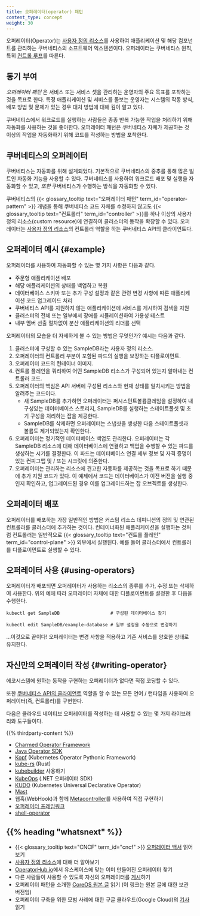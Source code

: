 ```yaml
---
title: 오퍼레이터(operator) 패턴
content_type: concept
weight: 30
---
```


<!-- overview -->

오퍼레이터(Operator)는
[사용자 정의 리소스](/ko/docs/concepts/extend-kubernetes/api-extension/custom-resources/)를
사용하여 애플리케이션 및 해당 컴포넌트를 관리하는 쿠버네티스의 소프트웨어 익스텐션이다. 오퍼레이터는
쿠버네티스 원칙, 특히 [컨트롤 루프](/ko/docs/concepts/architecture/controller/)를 따른다.

<!-- body -->

## 동기 부여

_오퍼레이터 패턴_ 은 서비스 또는 서비스 셋을 관리하는 운영자의
주요 목표를 포착하는 것을 목표로 한다. 특정 애플리케이션 및
서비스를 돌보는 운영자는 시스템의 작동 방식, 배포 방법 및 문제가 있는 경우
대처 방법에 대해 깊이 알고 있다.

쿠버네티스에서 워크로드를 실행하는 사람들은 종종 반복 가능한 작업을 처리하기 위해
자동화를 사용하는 것을 좋아한다. 오퍼레이터 패턴은 쿠버네티스 자체가 제공하는 것 이상의
작업을 자동화하기 위해 코드를 작성하는 방법을 포착한다.

## 쿠버네티스의 오퍼레이터

쿠버네티스는 자동화를 위해 설계되었다. 기본적으로 쿠버네티스의 중추를 통해 많은
빌트인 자동화 기능을 사용할 수 있다. 쿠버네티스를 사용하여 워크로드 배포
및 실행을 자동화할 수 있고, *또한* 쿠버네티스가 수행하는 방식을
자동화할 수 있다.

쿠버네티스의 {{< glossary_tooltip text="오퍼레이터 패턴" term_id="operator-pattern" >}} 
개념을 통해 쿠버네티스 코드 자체를 수정하지 않고도 {{< glossary_tooltip text="컨트롤러" term_id="controller" >}}를 
하나 이상의 사용자 정의 리소스(custom resource)에 연결하여 클러스터의 동작을 확장할 수 있다.
오퍼레이터는 [사용자 정의 리소스](/ko/docs/concepts/extend-kubernetes/api-extension/custom-resources/)의
컨트롤러 역할을 하는 쿠버네티스 API의 클라이언트다.

## 오퍼레이터 예시 {#example}

오퍼레이터를 사용하여 자동화할 수 있는 몇 가지 사항은 다음과 같다.

* 주문형 애플리케이션 배포
* 해당 애플리케이션의 상태를 백업하고 복원
* 데이터베이스 스키마 또는 추가 구성 설정과 같은 관련 변경 사항에 따른
  애플리케이션 코드 업그레이드 처리
* 쿠버네티스 API를 지원하지 않는 애플리케이션에 서비스를
  게시하여 검색을 지원
* 클러스터의 전체 또는 일부에서 장애를 시뮬레이션하여 가용성 테스트
* 내부 멤버 선출 절차없이 분산 애플리케이션의
  리더를 선택

오퍼레이터의 모습을 더 자세하게 볼 수 있는 방법은 무엇인가? 예시는 다음과 같다.

1. 클러스터에 구성할 수 있는 SampleDB라는 사용자 정의 리소스.
2. 오퍼레이터의 컨트롤러 부분이 포함된 파드의 실행을
   보장하는 디플로이먼트.
3. 오퍼레이터 코드의 컨테이너 이미지.
4. 컨트롤 플레인을 쿼리하여 어떤 SampleDB 리소스가 구성되어 있는지
   알아내는 컨트롤러 코드.
5. 오퍼레이터의 핵심은 API 서버에 구성된 리소스와 현재 상태를
   일치시키는 방법을 알려주는 코드이다.
   * 새 SampleDB를 추가하면 오퍼레이터는 퍼시스턴트볼륨클레임을
     설정하여 내구성있는 데이터베이스 스토리지, SampleDB를 실행하는 스테이트풀셋 및
     초기 구성을 처리하는 잡을 제공한다.
   * SampleDB를 삭제하면 오퍼레이터는 스냅샷을 생성한 다음 스테이트풀셋과 볼륨도
     제거되었는지 확인한다.
6. 오퍼레이터는 정기적인 데이터베이스 백업도 관리한다. 오퍼레이터는 각 SampleDB
   리소스에 대해 데이터베이스에 연결하고 백업을 수행할 수 있는 파드를 생성하는
   시기를 결정한다. 이 파드는 데이터베이스 연결 세부 정보 및 자격 증명이 있는
   컨피그맵 및 / 또는 시크릿에 의존한다.
7. 오퍼레이터는 관리하는 리소스에 견고한 자동화를 제공하는 것을 목표로 하기 때문에
   추가 지원 코드가 있다. 이 예제에서 코드는 데이터베이스가 이전 버전을 실행 중인지
   확인하고, 업그레이드된 경우 이를 업그레이드하는
   잡 오브젝트를 생성한다.

## 오퍼레이터 배포

오퍼레이터를 배포하는 가장 일반적인 방법은
커스텀 리소스 데피니션의 정의 및 연관된 컨트롤러를 클러스터에 추가하는 것이다.
컨테이너화된 애플리케이션을 실행하는 것처럼
컨트롤러는 일반적으로 {{< glossary_tooltip text="컨트롤 플레인" term_id="control-plane" >}}
외부에서 실행된다.
예를 들어 클러스터에서 컨트롤러를 디플로이먼트로 실행할 수 있다.

## 오퍼레이터 사용 {#using-operators}

오퍼레이터가 배포되면 오퍼레이터가 사용하는 리소스의 종류를 추가, 수정 또는
삭제하여 사용한다. 위의 예에 따라 오퍼레이터 자체에 대한
디플로이먼트를 설정한 후 다음을 수행한다.

```shell
kubectl get SampleDB                   # 구성된 데이터베이스 찾기

kubectl edit SampleDB/example-database # 일부 설정을 수동으로 변경하기
```

&hellip;이것으로 끝이다! 오퍼레이터는 변경 사항을 적용하고 기존 서비스를
양호한 상태로 유지한다.

## 자신만의 오퍼레이터 작성 {#writing-operator}

에코시스템에 원하는 동작을 구현하는 오퍼레이터가 없다면
직접 코딩할 수 있다.

또한 [쿠버네티스 API의 클라이언트](/ko/docs/reference/using-api/client-libraries/)
역할을 할 수 있는 모든 언어 / 런타임을 사용하여 오퍼레이터(즉, 컨트롤러)를 구현한다.

다음은 클라우드 네이티브 오퍼레이터를 작성하는 데 사용할 수 있는
몇 가지 라이브러리와 도구들이다.

{{% thirdparty-content %}}

* [Charmed Operator Framework](https://juju.is/)
* [Java Operator SDK](https://github.com/java-operator-sdk/java-operator-sdk)
* [Kopf](https://github.com/nolar/kopf) (Kubernetes Operator Pythonic Framework)
* [kube-rs](https://kube.rs/) (Rust)
* [kubebuilder](https://book.kubebuilder.io/) 사용하기
* [KubeOps](https://buehler.github.io/dotnet-operator-sdk/) (.NET 오퍼레이터 SDK)
* [KUDO](https://kudo.dev/) (Kubernetes Universal Declarative Operator)
* [Mast](https://docs.ansi.services/mast/user_guide/operator/)
* 웹훅(WebHook)과 함께 [Metacontroller](https://metacontroller.github.io/metacontroller/intro.html)를
  사용하여 직접 구현하기
* [오퍼레이터 프레임워크](https://operatorframework.io)
* [shell-operator](https://github.com/flant/shell-operator)

## {{% heading "whatsnext" %}}


* {{< glossary_tooltip text="CNCF" term_id="cncf" >}} [오퍼레이터 백서](https://github.com/cncf/tag-app-delivery/blob/eece8f7307f2970f46f100f51932db106db46968/operator-wg/whitepaper/Operator-WhitePaper_v1-0.md) 읽어보기
* [사용자 정의 리소스](/ko/docs/concepts/extend-kubernetes/api-extension/custom-resources/)에 대해 더 알아보기
* [OperatorHub.io](https://operatorhub.io/)에서 유스케이스에 맞는 이미 만들어진 오퍼레이터 찾기
* 다른 사람들이 사용할 수 있도록 자신의 오퍼레이터를 [게시](https://operatorhub.io/)하기
* 오퍼레이터 패턴을 소개한 [CoreOS 원본 글](https://web.archive.org/web/20170129131616/https://coreos.com/blog/introducing-operators.html) 읽기 (이 링크는 원본 글에 대한 보관 버전임)
* 오퍼레이터 구축을 위한 모범 사례에 대한 구글 클라우드(Google Cloud)의 [기사](https://cloud.google.com/blog/products/containers-kubernetes/best-practices-for-building-kubernetes-operators-and-stateful-apps) 읽기
